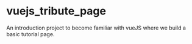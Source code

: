 # vuejs_tribute_page
An introduction project to become familiar with vueJS where we build a basic tutorial page. 
